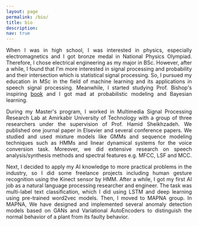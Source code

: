 ```yaml
---
layout: page
permalink: /bio/
title: bio
description:
nav: true
---
```


<p align="justify">
When I was in high school, I was interested in physics, especially electromagnetics and I got bronze medal in National Physics Olympiad. Therefore, I chose electrical engineering as my major in BSc. However, after a while, I found that I'm more interested in signal processing and probability and their intersection which is statistical signal processing. So, I pursued my education in MSc in the field of machine learning and its applications in speech signal processing. Meanwhile, I started studying Prof. Bishop's inspiring <a href="https://www.microsoft.com/en-us/research/publication/pattern-recognition-machine-learning/">book</a> and I got mad at probabilistic modeling and Bayesian learning.
</p>

<p align="justify">
During my Master's program, I worked in Multimedia Signal Processing Research Lab at Amirkabir University of Technology with a group of three researchers under the supervision of Prof. Hamid Sheikhzadeh. We published one journal paper in Elsevier and several conference papers. We studied and used mixture models like GMMs and sequence modeling techniques such as HMMs and linear dynamical systems for the voice conversion task. Moreover, we did extensive research on speech analysis/synthesis methods and spectral features e.g. MFCC, LSF and MCC.
</p>

<p align="justify">
Next, I decided to apply my AI knowledge to more practical problems in the industry, so I did some freelance projects including human gesture recognition using the Kinect sensor by HMM. After a while, I got my first AI job as a natural language processing researcher and engineer. The task was multi-label text classification, which I did using LSTM and deep learning using pre-trained word2vec models. Then, I moved to MAPNA group. In MAPNA, We have designed and implemented several anomaly detection models based on GANs and Variational AutoEncoders to distinguish the normal behavior of a plant from its faulty behavior.
</p>
